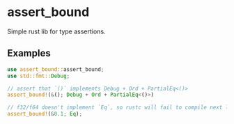 # assert_bound
Simple rust lib for type assertions.

## Examples

```rust
use assert_bound::assert_bound;
use std::fmt::Debug;

// assert that `()` implements Debug + Ord + PartialEq<()>
assert_bound!(&(); Debug + Ord + PartialEq<()>)

// f32/f64 doesn't implement `Eq`, so rustc will fail to compile next line
assert_bound!(&0.1; Eq);
```

